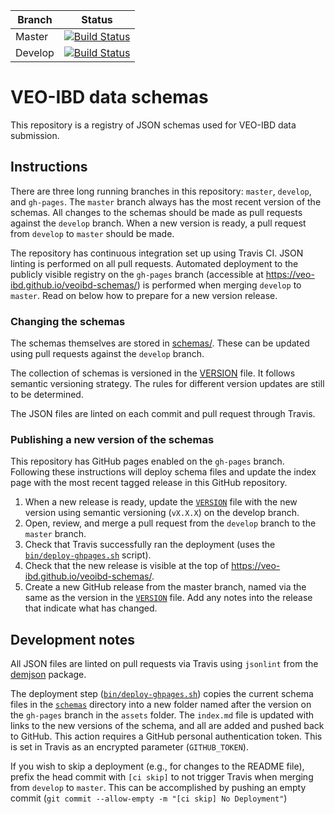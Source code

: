 Branch | Status
--- | ---
Master | [![Build Status](https://travis-ci.com/veo-ibd/veoibd-schemas.svg?branch=master)](https://travis-ci.com/veo-ibd/veoibd-schemas)
Develop | [![Build Status](https://travis-ci.com/veo-ibd/veoibd-schemas.svg?branch=develop)](https://travis-ci.com/veo-ibd/veoibd-schemas)

# VEO-IBD data schemas

This repository is a registry of JSON schemas used for VEO-IBD data submission.

## Instructions

There are three long running branches in this repository: `master`, `develop`, and `gh-pages`. The `master` branch always has the most recent version of the schemas. All changes to the schemas should be made as pull requests against the `develop` branch. When a new version is ready, a pull request from `develop` to `master` should be made.

The repository has continuous integration set up using Travis CI. JSON linting is performed on all pull requests. Automated deployment to the publicly visible registry on the `gh-pages` branch (accessible at <https://veo-ibd.github.io/veoibd-schemas/>) is performed when merging `develop` to `master`. Read on below how to prepare for a new version release.

### Changing the schemas

The schemas themselves are stored in [schemas/](schemas/). These can be updated using pull requests against the `develop` branch.

The collection of schemas is versioned in the [VERSION](VERSION) file. It follows semantic versioning strategy. The rules for different version updates are still to be determined.

The JSON files are linted on each commit and pull request through Travis.

### Publishing a new version of the schemas

This repository has GitHub pages enabled on the `gh-pages` branch. Following these instructions will deploy schema files and update the index page with the most recent tagged release in this GitHub repository.

1. When a new release is ready, update the [`VERSION`](VERSION) file with the new version using semantic versioning (`vX.X.X`) on the develop branch.
1. Open, review, and merge a pull request from the `develop` branch to the `master` branch.
1. Check that Travis successfully ran the deployment (uses the [`bin/deploy-ghpages.sh`](bin/deploy-ghpages.sh) script).
1. Check that the new release is visible at the top of https://veo-ibd.github.io/veoibd-schemas/.
1. Create a new GitHub release from the master branch, named via the same as the version in the [`VERSION`](VERSION) file. Add any notes into the release that indicate what has changed.

## Development notes

All JSON files are linted on pull requests via Travis using `jsonlint` from the [demjson](https://github.com/dmeranda/demjson) package.

The deployment step ([`bin/deploy-ghpages.sh`](bin/deploy-ghpages.sh)) copies the current schema files in the [`schemas`](schemas/) directory into a new folder named after the version on the `gh-pages` branch in the `assets` folder. The `index.md` file is updated with links to the new versions of the schema, and all are added and pushed back to GitHub. This action requires a GitHub personal authentication token. This is set in Travis as an encrypted parameter (`GITHUB_TOKEN`).

If you wish to skip a deployment (e.g., for changes to the README file), prefix the head commit with `[ci skip]` to not trigger Travis when merging from `develop` to `master`. This can be accomplished by pushing an empty commit (`git commit --allow-empty -m "[ci skip] No Deployment"`)
